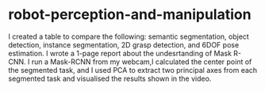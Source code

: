 # robot-perception-and-manipulation

I created a table to compare the following: semantic segmentation, object detection, instance segmentation, 2D grasp detection, and 6DOF pose estimation.
I wrote a 1-page report about the undesrtanding of Mask R-CNN. I run a Mask-RCNN from my webcam,I calculated the center point of the segmented task, and I used PCA to extract two principal axes from each segmented task and visualised the results shown in the video.
